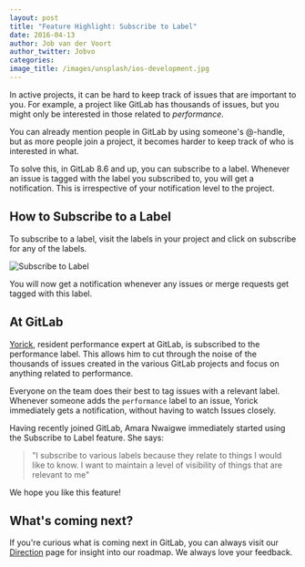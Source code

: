 ```yaml
---
layout: post
title: "Feature Highlight: Subscribe to Label"
date: 2016-04-13
author: Job van der Voort
author_twitter: Jobvo
categories:
image_title: /images/unsplash/ios-development.jpg
---
```


In active projects, it can be hard to keep track of issues that are important to you.
For example, a project like GitLab has thousands of issues, but you might only
be interested in those related to *performance*.

You can already mention people in GitLab by using someone's @-handle, but as
more people join a project, it becomes harder to keep track of who is interested in what.

To solve this, in GitLab 8.6 and up, you can subscribe to a label.
Whenever an issue is tagged with the label you subscribed to, you will get
a notification. This is irrespective of your notification level to the project.

<!-- more -->

## How to Subscribe to a Label

To subscribe to a label, visit the labels in your project and click on subscribe
for any of the labels.

![Subscribe to Label](/images/blogimages/gitlab-subscribe-labels.png)

You will now get a notification whenever any issues or merge requests get
tagged with this label.

## At GitLab

[Yorick](https://twitter.com/Yorickpeterse), resident performance expert at
GitLab, is subscribed to the performance
label. This allows him to cut through the noise of the thousands of issues
created in the various GitLab projects and focus on anything related to
performance.

Everyone on the team does their best to tag issues with a relevant label.
Whenever someone adds the `performance` label to an issue, Yorick immediately
gets a notification, without having to watch Issues closely.

Having recently joined GitLab, Amara Nwaigwe immediately started using the
Subscribe to Label feature. She says:

> "I subscribe to various labels because they relate to things I would like to
know. I want to maintain a level of visibility of things that are relevant to
me"

We hope you like this feature!

## What's coming next?

If you're curious what is coming next in GitLab, you can always visit our
[Direction](https://about.gitlab.com/direction/) page for insight into our
roadmap. We always love your feedback.
